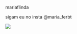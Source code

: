 mariaflinda


sigam eu no insta @maria_ferbt

![](https://media1.tenor.com/m/yEG23sxXIVQAAAAC/shrek-shrek-meme.gif)
